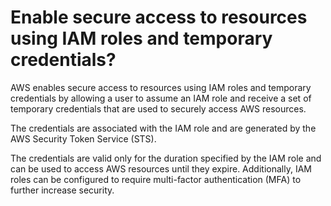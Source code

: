# Enable secure access to resources using IAM roles and temporary credentials?

AWS enables secure access to resources using IAM roles and temporary credentials by allowing a user to assume an IAM role and receive a set of temporary credentials that are used to securely access AWS resources.

&#x20;The credentials are associated with the IAM role and are generated by the AWS Security Token Service (STS).&#x20;

The credentials are valid only for the duration specified by the IAM role and can be used to access AWS resources until they expire. Additionally, IAM roles can be configured to require multi-factor authentication (MFA) to further increase security.
